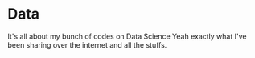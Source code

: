 # Data
It's all about my bunch of codes on Data Science
Yeah exactly what I've been sharing over the internet and all the stuffs.
